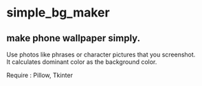 # simple_bg_maker
## make phone wallpaper simply.
Use photos like phrases or character pictures that you screenshot.\
It calculates dominant color as the background color.

Require : Pillow, Tkinter

